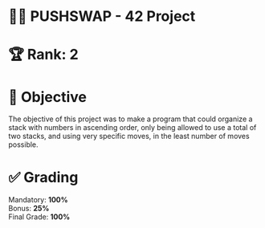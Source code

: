 # 🔄🔢 PUSHSWAP - 42 Project

# 🏆 Rank: 2

# 🎯 Objective
The objective of this project was to make a program that could organize a stack with numbers in ascending order, only being allowed to use a total of two stacks, and using very specific moves, in the least number of moves possible.

# ✅ Grading
Mandatory: **100%**                                                                                                                          
Bonus: **25%**                                                                                                                                                
Final Grade: **100%**
